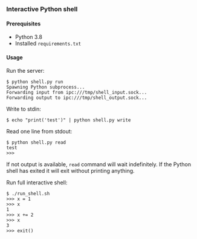 ### Interactive Python shell

#### Prerequisites
* Python 3.8
* Installed `requirements.txt`

#### Usage

Run the server: 
```shell
$ python shell.py run
Spawning Python subprocess...
Forwarding input from ipc:///tmp/shell_input.sock...
Forwarding output to ipc:///tmp/shell_output.sock...
```

Write to stdin:
```shell
$ echo "print('test')" | python shell.py write
```

Read one line from stdout:
```shell
$ python shell.py read
test
>>>
```

If not output is available, `read` command will wait indefinitely.
If the Python shell has exited it will exit without printing anything.

Run full interactive shell:
```shell
$ ./run_shell.sh 
>>> x = 1
>>> x
1
>>> x += 2
>>> x
3
>>> exit()
```
